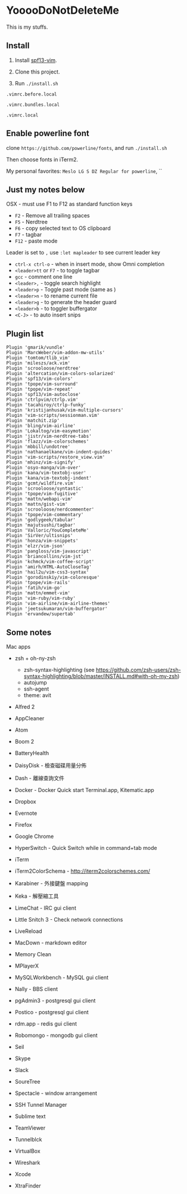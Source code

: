 # YooooDoNotDeleteMe

This is my stuffs.

## Install

1. Install [spf13-vim](https://github.com/spf13/spf13-vim).

2. Clone this project.

3. Run `./install.sh`

`.vimrc.before.local`

`.vimrc.bundles.local`

`.vimrc.local`

## Enable powerline font

clone `https://github.com/powerline/fonts`, and run `./install.sh`

Then choose fonts in iTerm2.

My personal favorites: `Meslo LG S DZ Regular for powerline`, ``


## Just my notes below

OSX - must use F1 to F12 as standard function keys

* `F2`  - Remove all trailing spaces
* `F5`  - Nerdtree
* `F6`  - copy selected text to OS clipboard
* `F7`  - tagbar
* `F12` - paste mode

Leader is set to `,` use `:let mapleader` to see current leader key

* `ctrl-x ctrl-o` - when in insert mode, show Omni completion
* `<leader>tt` or `F7` - to toggle tagbar
* `gcc` - comment one line
* `<leader>,` - toggle search highlight
* `<leader>p` - Toggle past mode (same as <F12>)
* `<leader>n` - to rename current file
* `<leader>g` - to generate the header guard
* `<leader>b` - to toggler buffergator
* `<C-J>`     - to auto insert snips

## Plugin list

```
Plugin 'gmarik/vundle'
Plugin 'MarcWeber/vim-addon-mw-utils'
Plugin 'tomtom/tlib_vim'
Plugin 'mileszs/ack.vim'
Plugin 'scrooloose/nerdtree'
Plugin 'altercation/vim-colors-solarized'
Plugin 'spf13/vim-colors'
Plugin 'tpope/vim-surround'
Plugin 'tpope/vim-repeat'
Plugin 'spf13/vim-autoclose'
Plugin 'ctrlpvim/ctrlp.vim'
Plugin 'tacahiroy/ctrlp-funky'
Plugin 'kristijanhusak/vim-multiple-cursors'
Plugin 'vim-scripts/sessionman.vim'
Plugin 'matchit.zip'
Plugin 'bling/vim-airline'
Plugin 'Lokaltog/vim-easymotion'
Plugin 'jistr/vim-nerdtree-tabs'
Plugin 'flazz/vim-colorschemes'
Plugin 'mbbill/undotree'
Plugin 'nathanaelkane/vim-indent-guides'
Plugin 'vim-scripts/restore_view.vim'
Plugin 'mhinz/vim-signify'
Plugin 'osyo-manga/vim-over'
Plugin 'kana/vim-textobj-user'
Plugin 'kana/vim-textobj-indent'
Plugin 'gcmt/wildfire.vim'
Plugin 'scrooloose/syntastic'
Plugin 'tpope/vim-fugitive'
Plugin 'mattn/webapi-vim'
Plugin 'mattn/gist-vim'
Plugin 'scrooloose/nerdcommenter'
Plugin 'tpope/vim-commentary'
Plugin 'godlygeek/tabular'
Plugin 'majutsushi/tagbar'
Plugin 'Valloric/YouCompleteMe'
Plugin 'SirVer/ultisnips'
Plugin 'honza/vim-snippets'
Plugin 'elzr/vim-json'
Plugin 'pangloss/vim-javascript'
Plugin 'briancollins/vim-jst'
Plugin 'kchmck/vim-coffee-script'
Plugin 'amirh/HTML-AutoCloseTag'
Plugin 'hail2u/vim-css3-syntax'
Plugin 'gorodinskiy/vim-coloresque'
Plugin 'tpope/vim-rails'
Plugin 'fatih/vim-go'
Plugin 'mattn/emmet-vim'
Plugin 'vim-ruby/vim-ruby'
Plugin 'vim-airline/vim-airline-themes'
Plugin 'jeetsukumaran/vim-buffergator'
Plugin 'ervandew/supertab'
```

## Some notes

Mac apps

* zsh + oh-ny-zsh
  * zsh-syntax-highlighting (see https://github.com/zsh-users/zsh-syntax-highlighting/blob/master/INSTALL.md#with-oh-my-zsh)
  * autojump
  * ssh-agent
  * theme: avit

* Alfred 2
* AppCleaner
* Atom
* Boom 2
* BatteryHealth
* DaisyDisk - 檢查磁碟用量分佈
* Dash - 離線查詢文件
* Docker - Docker Quick start Terminal.app, Kitematic.app
* Dropbox
* Evernote
* Firefox
* Google Chrome
* HyperSwitch - Quick Switch while in command+tab mode
* iTerm
* iTerm2ColorSchema - http://iterm2colorschemes.com/
* Karabiner - 外接鍵盤 mapping
* Keka - 解壓縮工具
* LimeChat - IRC gui client
* Little Snitch 3 - Check network connections
* LiveReload
* MacDown - markdown editor
* Memory Clean
* MPlayerX
* MySQLWorkbench - MySQL gui client
* Nally - BBS client
* pgAdmin3 - postgresql gui client
* Postico - postgresql gui client
* rdm.app - redis gui client
* Robomongo - mongodb gui client
* Seil
* Skype
* Slack
* SoureTree
* Spectacle - window arrangement
* SSH Tunnel Manager
* Sublime text
* TeamViewer
* Tunnelblck
* VirtualBox
* Wireshark
* Xcode
* XtraFinder
